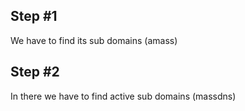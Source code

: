 ## Step #1

We have to find its sub domains (amass)

## Step #2

In there we have to find active sub domains (massdns)
